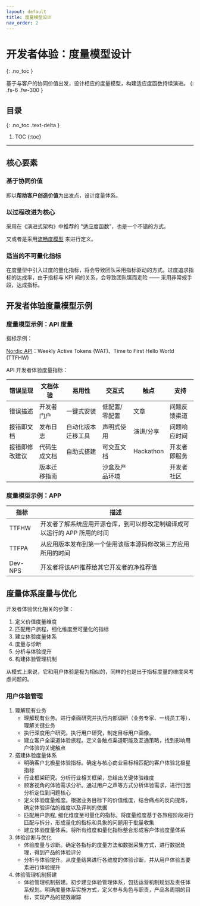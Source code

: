 ```yaml
---
layout: default
title: 度量模型设计
nav_order: 2
---
```


# 开发者体验：度量模型设计
{: .no_toc }

基于与客户的协同价值出发，设计相应的度量模型，构建适应度函数持续演进。
{: .fs-6 .fw-300 }

## 目录
{: .no_toc .text-delta }

1. TOC
{:toc}

---

## 核心要素

### 基于协同价值

即以**帮助客户创造价值**为出发点，设计度量体系。

### 以过程改进为核心

采用在《演进式架构》中推荐的 "适应度函数"，也是一个不错的方式。

又或者是采用[流畅度模型](https://dx.phodal.com/docs/dx-fluency-model.html) 来进行定义。

### 适当的不可量化指标

在度量型中引入过度的量化指标，将会导致团队采用指标驱动的方式。过度追求指标的达成率，由于指标与 KPI 间的关系，会导致团队铤而走险 —— 采用非常规手段，达成指标。

## 开发者体验度量模型示例

### 度量模型示例：API 度量

指标示例：

[Nordic API](https://nordicapis.com/how-to-measure-the-success-of-developer-relations/)：Weekly Active Tokens (WAT)、Time to First Hello World (TTFHW)

API 开发者体验度量指标：

| 错误呈现 | 文档体验 | 易用性 | 交互式 | 触点 | 支持 |
| --- | --- | --- | --- | --- | --- |
| 错误描述 | 开发者门户 | 一键式安装 | 低配置/零配置 | 文章 | 问题反馈渠道 |
| 报错即文档 | 发布日志 | 自动化版本迁移工具 | 声明式使用 | 演讲/分享 | 问题响应时间 |
| 报错即修改建议 | 代码生成文档 | 自助式搭建 | 可交互文档 | Hackathon | 开发者即服务 |
|   | 版本迁移指南 |   | 沙盒及产品环境 |   | 开发者社区 |

### 度量模型示例：APP 

| 指标    |  描述             |
|---------|------------------------|
| TTFHW   | 开发者了解系统应用开源仓库，到可以修改定制编译成可以运行的 APP 所用的时间
| TTFPA   | 从应用版本发布到第一个使用该版本源码修改第三方应用所用的时间 |
| Dev-NPS | 开发者将该API推荐给其它开发者的净推荐值

## 度量体系度量与优化

开发者体验优化相关的步骤：

1. 定义价值度量维度
2. 匹配用户旅程，细化维度至可量化的指标
3. 建立体验度量体系
4. 度量与诊断
5. 分析与体验提升 
6. 构建体验管理机制

从模式上来说，它和用户体验是极为相似的，同样的也是出于指标度量的维度来考虑问题的。

### 用户体验管理

1. 理解现有业务 
    - 理解现有业务。进行桌面研究并执行内部调研（业务专家、一线员工等），理解关键业务
    - 执行深度用户研究。执行用户研究，制定目标用户画像。
    - 建立客户全渠道体验旅程。定义各触点渠道职能及互通策略，找到影响用户体验的关键触点
2. 搭建体验度量体系
    - 明确客户北极星体验指标。确定与核心商业目标相匹配的客户体验北极星指标
    - 行业框架研究。分析行业相关框架，总结出关键体验维度
    - 顾客视角的体验需求分析。通过用户之声等方式分析体验需求，进行归因分析定位到问题核心
    - 定义体验度量维度。根据业务目标下的价值维度，结合痛点的反向提炼，确定体验评估的维度以及评判的依据
    - 匹配用户旅程, 细化维度至可量化的指标。将度量维度基于各旅程阶段进行匹配与拆分，形成量化的指标和具象的问题用于批量收集
    - 建立体验度量体系。将所有维度和量化指标整合形成客户体验度量体系
3. 体验诊断与优化
    - 体验度量与诊断。确定各指标的度量方法和数据采集方式，进行数据处理，得到产品的体验评分
    - 分析与体验提升。从度量结果进行各维度的体验诊断，并从用户体验五要素进行体验提升
4. 体验管理机制搭建
    - 体验管理机制搭建。初步建立体验管理体系，包括运营机制规划及责任体系规划。明确度量体系实施方式，定义参与角色与职责，产品各周期的目标，实现产品的提效跟踪

